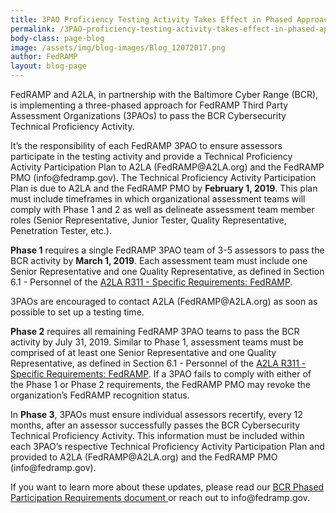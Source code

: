 ```yaml
---
title: 3PAO Proficiency Testing Activity Takes Effect in Phased Approach
permalink: /3PAO-proficiency-testing-activity-takes-effect-in-phased-approach/
body-class: page-blog
image: /assets/img/blog-images/Blog_12072017.png
author: FedRAMP
layout: blog-page
---
```

<p>FedRAMP and A2LA, in partnership with the Baltimore Cyber Range (BCR), is implementing a three-phased approach for FedRAMP Third Party Assessment Organizations (3PAOs) to pass the BCR Cybersecurity Technical Proficiency Activity.</p>

<p>It’s the responsibility of each FedRAMP 3PAO to ensure assessors participate in the testing activity and provide a Technical Proficiency Activity Participation Plan to A2LA (FedRAMP@A2LA.org) and the FedRAMP PMO (info@fedramp.gov).  The Technical Proficiency Activity Participation Plan is due to A2LA and the FedRAMP PMO by <strong>February 1, 2019</strong>. This plan must include timeframes in which organizational assessment teams will comply with Phase 1 and 2 as well as delineate assessment team member roles (Senior Representative, Junior Tester, Quality Representative, Penetration Tester, etc.).</p>

<p><strong>Phase 1</strong> requires a single FedRAMP 3PAO team of 3-5 assessors to pass the BCR activity by <strong>March 1, 2019</strong>. Each assessment team must include one Senior Representative and one Quality Representative, as defined in Section 6.1 - Personnel of the <a href="https://portal.a2la.org/requirements/A2LA_R311.pdf">A2LA R311 - Specific Requirements: FedRAMP</a>.</p>

<p>3PAOs are encouraged to contact A2LA (FedRAMP@A2LA.org) as soon as possible to set up a testing time.</p>

<p><strong>Phase 2</strong> requires all remaining FedRAMP 3PAO teams to pass the BCR activity by July 31, 2019. Similar to Phase 1, assessment teams must be comprised of at least one Senior Representative and one Quality Representative, as defined in Section 6.1 - Personnel of the <a href="https://portal.a2la.org/requirements/A2LA_R311.pdf">A2LA R311 - Specific Requirements: FedRAMP</a>.  If a 3PAO fails to comply with either of the Phase 1 or Phase 2 requirements, the FedRAMP PMO may revoke the organization’s FedRAMP recognition status.</p>

<p>In <strong>Phase 3</strong>, 3PAOs must ensure individual assessors recertify, every 12 months, after an assessor successfully passes the BCR Cybersecurity Technical Proficiency Activity. This information must be included within each 3PAO’s respective Technical Proficiency Activity Participation Plan and provided to A2LA (FedRAMP@A2LA.org) and the FedRAMP PMO (info@fedramp.gov).</p>

<p>If you want to learn more about these updates, please read our <a href="{{site.baseurl}}/assets/resources/documents/3PAO_BCR_Phased_Participation_Requirements.pdf">BCR Phased Participation Requirements document </a> or reach out to info@fedramp.gov.</p>
